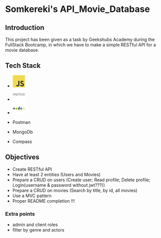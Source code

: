 # Somkereki's API_Movie_Database

## Introduction
This project has been given as a task by Geekshubs Academy during the FullStack Bootcamp, in which we have to make a simple RESTful API for a movie database.

## Tech Stack


- <a href="https://developer.mozilla.org/es/docs/Web/JavaScript" target="_blank"> 
    <img src="https://raw.githubusercontent.com/devicons/devicon/master/icons/javascript/javascript-original.svg" alt="Javascript Logo" width="40" height="40"/> 
  </a>
- <a href="https://www.npmjs.com/package/express" target="_blank"> 
    <img src="https://raw.githubusercontent.com/devicons/devicon/master/icons/express/express-original-wordmark.svg" alt="Express Logo" width="40" height="40"/> 
  </a>
- <a href="https://nodejs.org/" target="_blank"> 
    <img src="https://raw.githubusercontent.com/devicons/devicon/master/icons/nodejs/nodejs-original-wordmark.svg" alt="NodeJS Logo" width="40" height="40"/> 
  </a>


- Postman
- MongoDb
- Compass

## Objectives

- Create RESTful API
- Have at least 2 entities (Users and Movies)
- Prepare a CRUD on users (Create user; Read profile; Delete profile; Login(username & password without jwt???))
- Prepare a CRUD on movies (Search by title, by id, all movies)
- Use a MVC pattern
- Proper README completion !!!

### Extra points

- admin and client roles
- filter by genre and actors